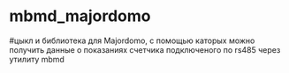 # mbmd_majordomo
#цыкл и библиотека для Majordomo, с помощью каторых можно получить данные о показаниях счетчика подключеного по rs485 через утилиту mbmd
